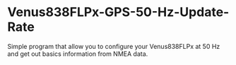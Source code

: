 # Venus838FLPx-GPS-50-Hz-Update-Rate
Simple program that allow you to configure your Venus838FLPx at 50 Hz and get out basics information from NMEA data. 
